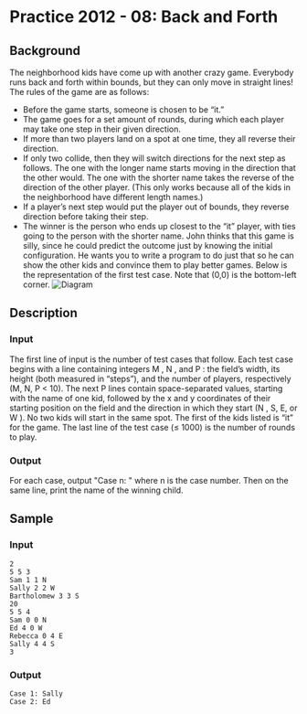 # Practice 2012 - 08: Back and Forth

## Background
The neighborhood kids have come up with another crazy game. Everybody
runs back and forth within bounds, but they can only move in straight
lines! The rules of the game are as follows:
- Before the game starts, someone is chosen to be “it.”
- The game goes for a set amount of rounds, during which each player may take
  one step in their given direction.
- If more than two players land on a spot at one time, they all reverse their
  direction.
- If only two collide, then they will switch directions for the next step as
  follows. The one with the longer name starts moving in the direction that the
  other would. The one with the shorter name takes the reverse of the direction
  of the other player. (This only works because all of the kids in the
  neighborhood have different length names.)
- If a player’s next step would put the player out of bounds, they reverse
  direction before taking their step.
- The winner is the person who ends up closest to the “it” player, with ties
  going to the person with the shorter name.
John thinks that this game is silly, since he could predict the outcome just by
knowing the initial configuration. He wants you to write a program to do just
that so he can show the other kids and convince them to play better games. Below
is the representation of the first test case. Note that (0,0) is the bottom-left
corner.
![Diagram](/background.png?raw=true "Background")

## Description

### Input
The first line of input is the number of test cases that follow. Each test case
begins with a line containing integers M , N , and P : the field’s width, its
height (both measured in “steps”), and the number of players, respectively
(M, N, P < 10). The next P lines contain space-separated values, starting with
the name of one kid, followed by the x and y coordinates of their starting
position on the field and the direction in which they start (N , S, E, or W ).
No two kids will start in the same spot. The first of the kids listed is “it”
for the game. The last line of the test case (≤ 1000) is the number of rounds
to play.

### Output
For each case, output "Case n: " where n is the case number.  Then on the same line, print the name of the winning child.

## Sample
### Input
```
2
5 5 3
Sam 1 1 N
Sally 2 2 W
Bartholomew 3 3 S
20
5 5 4
Sam 0 0 N
Ed 4 0 W
Rebecca 0 4 E
Sally 4 4 S
3
```

### Output
```
Case 1: Sally
Case 2: Ed
```
